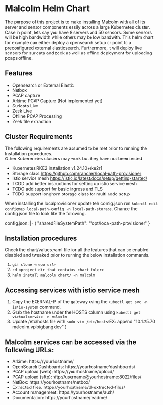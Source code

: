 # Malcolm Helm Chart

The purpose of this project is to make installing Malcolm with all of its server and sensor components easily across a 
large Kubernetes cluster. Case in point, lets say you have 8 servers and 50 sensors. Some sensors will be high bandwidth 
while others may be low bandwith. This helm chart for example can either deploy a opensearch setup or point to a 
preconfigured external elasticsearch.  Furthermore, it will deploy live sensors for suricata and zeek as well as offline 
deployment for uploading pcaps offline.

## Features

- Opensearch or External Elastic
- Netbox
- PCAP capture
- Arkime PCAP Capture (Not implemented yet)
- Suricata Live
- Zeek Live
- Offline PCAP Processing
- Zeek file extraction 

## Cluster Requirements

The following requirements are assumed to be met prior to running the Installation procedures.  
Other Kuberenetes clusters may work but they have not been tested

- Kubernetes RKE2 installation v1.24.10+rke2r1
- Storage class https://github.com/rancher/local-path-provisioner
- Istio service mesh https://istio.io/latest/docs/setup/getting-started/
- TOOD add better instructions for setting up istio service mesh
- TODO add support for basic ingress and TLS
- TODO support longhorn storage class for multi node setup

When installing the localprovisioner update teh config.json run `kubectl edit configmap local-path-config -n local-path-storage`.
Change the config.json file to look like the following.

config.json: |-
  {
    "sharedFileSystemPath": "/opt/local-path-provisioner"
  }

## Installation procedures

Check the chart/values.yaml file for all the features that can be enabled disabled and tweaked prior to running the below installation commands.

1. `git clone <repo url>`
2. `cd <project dir that contains chart foler>`
3. `helm install malcolm chart/ -n malcolm`

## Accessing services with istio service mesh

1. Copy the EXERNAL-IP of the gateway using the `kubectl get svc -n istio-system` command.
2. Grab the hostname under the HOSTS column using `kubectl get virtualservice -n malcolm`
3. Update /etc/hosts file with `sudo vim /etc/hosts`(EX: append "10.1.25.70 malcolm.vp.bigbang.dev" )

Malcolm services can be accessed via the following URLs:
-----------------------------------------------------------
  - Arkime: https://yourhostname/
  - OpenSearch Dashboards: https://yourhostname/dashboards/
  - PCAP upload (web): https://yourhostname/upload/
  - PCAP upload (sftp): sftp://username@yourhostname:8022/files/
  - NetBox: https://yourhostname/netbox/
  - Extracted files: https://yourhostname/dl-extracted-files/  
  - Account management: https://yourhostname/auth/
  - Documentation: https://yourhostname/readme/
